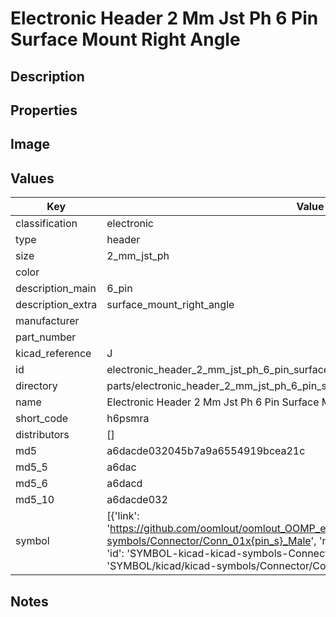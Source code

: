 # Electronic Header 2 Mm Jst Ph 6 Pin Surface Mount Right Angle

## Description

## Properties


## Image


## Values

| Key | Value |
| --- | --- |
| classification | electronic |
| type | header |
| size | 2_mm_jst_ph |
| color |  |
| description_main | 6_pin |
| description_extra | surface_mount_right_angle |
| manufacturer |  |
| part_number |  |
| kicad_reference | J |
| id | electronic_header_2_mm_jst_ph_6_pin_surface_mount_right_angle |
| directory | parts/electronic_header_2_mm_jst_ph_6_pin_surface_mount_right_angle |
| name | Electronic Header 2 Mm Jst Ph 6 Pin Surface Mount Right Angle |
| short_code | h6psmra |
| distributors | [] |
| md5 | a6dacde032045b7a9a6554919bcea21c |
| md5_5 | a6dac |
| md5_6 | a6dacd |
| md5_10 | a6dacde032 |
| symbol | [{'link': 'https://github.com/oomlout/oomlout_OOMP_eda_V2/tree/main/SYMBOL/kicad/kicad-symbols/Connector/Conn_01x{pin_s}_Male', 'name': 'Connector : Conn_01x06_Male', 'id': 'SYMBOL-kicad-kicad-symbols-Connector-Conn_01x06_Male', 'directory': 'SYMBOL/kicad/kicad-symbols/Connector/Conn_01x06_Male/'}] |

## Notes

